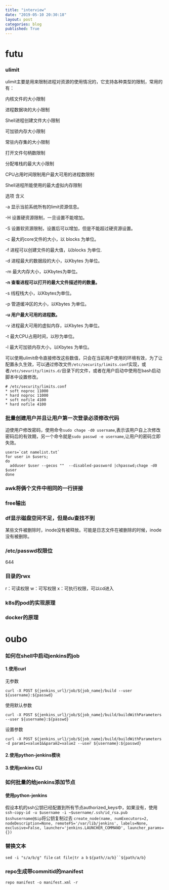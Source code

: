 ```yaml
---
title: "interview"
date: "2019-05-10 20:30:18"
layout: post
categories: blog
published: True
---
```


# futu

### ulimit

ulimit主要是用来限制进程对资源的使用情况的，它支持各种类型的限制，常用的有：

内核文件的大小限制

进程数据块的大小限制

Shell进程创建文件大小限制

可加锁内存大小限制

常驻内存集的大小限制

打开文件句柄数限制

分配堆栈的最大大小限制

CPU占用时间限制用户最大可用的进程数限制

Shell进程所能使用的最大虚拟内存限制

选项 含义

-a 显示当前系统所有的limit资源信息。 

-H 设置硬资源限制，一旦设置不能增加。

-S 设置软资源限制，设置后可以增加，但是不能超过硬资源设置。

-c 最大的core文件的大小，以 blocks 为单位。

-f 进程可以创建文件的最大值，以blocks 为单位.

-d 进程最大的数据段的大小，以Kbytes 为单位。

-m 最大内存大小，以Kbytes为单位。

**-n 查看进程可以打开的最大文件描述符的数量。**

-s 线程栈大小，以Kbytes为单位。

-p 管道缓冲区的大小，以Kbytes 为单位。

**-u 用户最大可用的进程数。**

-v 进程最大可用的虚拟内存，以Kbytes 为单位。

-t 最大CPU占用时间，以秒为单位。

-l 最大可加锁内存大小，以Kbytes 为单位。

可以使用ulimit命令直接修改这些数值，只会在当前用户使用的环境有效，为了让配置永久生效，可以通过修改文件`/etc/security/limits.conf`实现，或者`/etc/sevurity/limits.d/`目录下的文件，或者在用户启动中使用在bash启动脚本中设置修改。

```
# /etc/security/limits.conf
* soft noproc 11000
* hard noproc 11000
* soft nofile 4100
* hard nofile 4100
```

### 批量创建用户并且让用户第一次登录必须修改代码

迫使用户修改密码，使用命令`sudo chage -d0 username`,表示该用户自上次修改密码后的有效期，另一个命令就是`sudo passwd -e username`,让用户的密码立即失效。

```
users=`cat namelist.txt`
for user in $users;
do
  adduser $user --gecos ""  --disabled-password |chpasswd;chage -d0 $user
done
```

### awk将俩个文件中相同的一行拼接

### free输出

### df显示磁盘空间不足，但是du查找不到

某些文件被删除时，inode没有被释放。可能是日志文件在被删除的时候，inode没有被删除。

### /etc/passwd权限位

644 

### 目录的rwx

r：可读权限
w：可写权限
x：可执行权限，可以cd进入

### k8s的pod的实现原理

### docker的原理

# oubo

### 如何在shell中启动jenkins的job

#### 1.使用curl

无参数

```
curl -X POST ${jenkins_url}/job/${job_name}/build --user ${username}:${passwd}
```

使用默认参数

```
curl -X POST ${jenkins_url}/job/${job_name}/build/buildWithParameters  --user ${username}:${passwd}
```

设置参数

```
curl -X POST ${jenkins_url}/job/${job_name}/build/buildWithParameters  -d param1=value1&&param2=value2 --user ${username}:${passwd}
```

#### 2.使用python-jenkins模块

#### 3.使用jenkins CLI

### 如何批量的给jenkins添加节点

#### 使用python-jenkins

假设本机的ssh公钥已经配置到所有节点authorized\_keys中，如果没有，使用`ssh-copy-id -u $username -i ~$username/.ssh/id_rsa.pub $sshusername@$ip`将公钥复制过去
`create_node(name, numExecutors=2, nodeDescription=None, remoteFS='/var/lib/jenkins', labels=None, exclusive=False, launcher='jenkins.LAUNCHER_COMMAND', launcher_params={})`

### 替换文本

`sed -i "s/a/b/g" file`
`cat file|tr a b`
`${path//a/b}``${path/a/b}`

### repo生成带commitid的manifest

`repo manifest -o manifest.xml -r`
